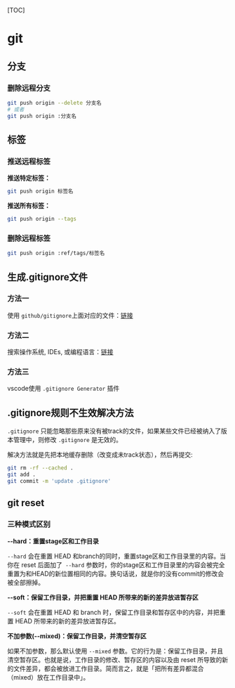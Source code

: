 [TOC]

# git



## 分支

### 删除远程分支

```bash
git push origin --delete 分支名
# 或者
git push origin :分支名
```



## 标签

### 推送远程标签

**推送特定标签：**

```bash
git push origin 标签名
```

**推送所有标签：**

```bash
git push origin --tags
```



### 删除远程标签

```bash
git push origin :ref/tags/标签名
```





## 生成.gitignore文件

### 方法一

使用 `github/gitignore`上面对应的文件：[链接](https://github.com/github/gitignore)



### 方法二

搜索操作系统, IDEs, 或编程语言：[链接](https://www.toptal.com/developers/gitignore)



### 方法三

vscode使用 `.gitignore Generator` 插件



## .gitignore规则不生效解决方法

`.gitignore` 只能忽略那些原来没有被track的文件，如果某些文件已经被纳入了版本管理中，则修改 `.gitignore` 是无效的。

解决方法就是先把本地缓存删除（改变成未track状态），然后再提交:

```bash
git rm -rf --cached .
git add .
git commit -m 'update .gitignore'
```



## git reset

### 三种模式区别

**--hard：重置stage区和工作目录**

`--hard` 会在重置 HEAD 和branch的同时，重置stage区和工作目录里的内容。当你在 reset 后面加了` --hard` 参数时，你的stage区和工作目录里的内容会被完全重置为和HEAD的新位置相同的内容。换句话说，就是你的没有commit的修改会被全部擦掉。



**--soft：保留工作目录，并把重置 HEAD 所带来的新的差异放进暂存区**

`--soft` 会在重置 HEAD 和 branch 时，保留工作目录和暂存区中的内容，并把重置 HEAD 所带来的新的差异放进暂存区。



**不加参数(--mixed)：保留工作目录，并清空暂存区**

如果不加参数，那么默认使用 `--mixed` 参数。它的行为是：保留工作目录，并且清空暂存区。也就是说，工作目录的修改、暂存区的内容以及由 reset 所导致的新的文件差异，都会被放进工作目录。简而言之，就是「把所有差异都混合（mixed）放在工作目录中」。
